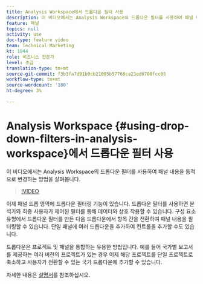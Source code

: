 ```yaml
---
title: Analysis Workspace에서 드롭다운 필터 사용
description: 이 비디오에서는 Analysis Workspace의 드롭다운 필터를 사용하여 패널 내용을 동적으로 변경하는 방법을 살펴봅니다.
feature: 패널
topics: null
activity: use
doc-type: feature video
team: Technical Marketing
kt: 1944
role: 비즈니스 전문가
level: 초급
translation-type: tm+mt
source-git-commit: f3b3fa7d91b0cb21005b57768ca23ed6700fcc03
workflow-type: tm+mt
source-wordcount: '180'
ht-degree: 3%

---
```



# Analysis Workspace {#using-drop-down-filters-in-analysis-workspace}에서 드롭다운 필터 사용

이 비디오에서는 Analysis Workspace의 드롭다운 필터를 사용하여 패널 내용을 동적으로 변경하는 방법을 살펴봅니다.

>[!VIDEO](https://video.tv.adobe.com/v/23877/?quality=12)

이제 패널 드롭 영역에 드롭다운 필터링 기능이 있습니다. 드롭다운 필터를 사용하면 분석가와 최종 사용자가 제어된 필터를 통해 데이터와 상호 작용할 수 있습니다. 구성 요소 유형에서 드롭다운 필터를 만든 다음 드롭다운에서 항목 간을 전환하여 패널 내용을 필터링할 수 있습니다. 단일 패널에 여러 드롭다운을 추가하여 컨트롤을 추가할 수도 있습니다.

드롭다운은 프로젝트 및 패널을 통합하는 유용한 방법입니다. 예를 들어 국가별 보고서를 제공하는 여러 버전의 프로젝트가 있는 경우 이제 해당 프로젝트를 단일 프로젝트로 축소하고 사용자가 전환할 수 있는 국가 드롭다운에 추가할 수 있습니다.

자세한 내용은 [설명서](https://marketing.adobe.com/resources/help/en_US/analytics/analysis-workspace/panels.html)를 참조하십시오.
